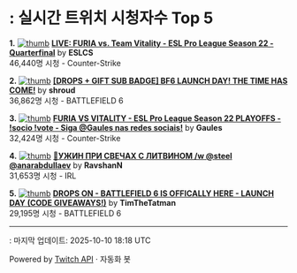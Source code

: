 # : 실시간 트위치 시청자수 Top 5

**1.** [![thumb](https://static-cdn.jtvnw.net/previews-ttv/live_user_eslcs-320x180.jpg)](https://twitch.tv/ESLCS)
**[LIVE: FURIA vs. Team Vitality - ESL Pro League Season 22 - Quarterfinal](https://twitch.tv/ESLCS)** by **ESLCS**<br>46,440명 시청  - Counter-Strike

**2.** [![thumb](https://static-cdn.jtvnw.net/previews-ttv/live_user_shroud-320x180.jpg)](https://twitch.tv/shroud)
**[[DROPS + GIFT SUB BADGE] BF6 LAUNCH DAY! THE TIME HAS COME!](https://twitch.tv/shroud)** by **shroud**<br>36,862명 시청  - BATTLEFIELD 6

**3.** [![thumb](https://static-cdn.jtvnw.net/previews-ttv/live_user_gaules-320x180.jpg)](https://twitch.tv/Gaules)
**[FURIA VS VITALITY - ESL Pro League Season 22  PLAYOFFS - !socio !vote - Siga @Gaules nas redes sociais!](https://twitch.tv/Gaules)** by **Gaules**<br>32,424명 시청  - Counter-Strike

**4.** [![thumb](https://static-cdn.jtvnw.net/previews-ttv/live_user_ravshann-320x180.jpg)](https://twitch.tv/RavshanN)
**[🛑УЖИН ПРИ СВЕЧАХ С ЛИТВИНОМ /w @steel @anarabdullaev](https://twitch.tv/RavshanN)** by **RavshanN**<br>31,653명 시청  - IRL

**5.** [![thumb](https://static-cdn.jtvnw.net/previews-ttv/live_user_timthetatman-320x180.jpg)](https://twitch.tv/TimTheTatman)
**[DROPS ON - BATTLEFIELD 6 IS OFFICALLY HERE - LAUNCH DAY (CODE GIVEAWAYS!)](https://twitch.tv/TimTheTatman)** by **TimTheTatman**<br>29,195명 시청  - BATTLEFIELD 6


---
: 마지막 업데이트: 2025-10-10 18:18 UTC

Powered by [Twitch API](https://dev.twitch.tv/docs/api/reference) · 자동화 봇